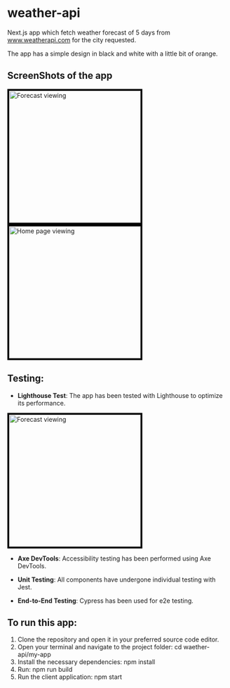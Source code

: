 # weather-api
Next.js app which fetch weather forecast of 5 days from www.weatherapi.com for the city requested.

The app has a simple design in black and white with a little bit of orange.

## ScreenShots of the app
<img src="./public/weatherForecast.png" alt="Forecast viewing" width="300" height="auto" style="border: solid black 4px"/>
<img src="./public/homePageviewing.png" alt="Home page viewing" width="300" height="auto" style="border: solid black 4px"/>


## Testing:

- **Lighthouse Test**: The app has been tested with Lighthouse to optimize its performance.
<img src="./public/lightHouseTest.png" alt="Forecast viewing" width="300" height="auto" style="border: solid black 4px"/>

- **Axe DevTools**: Accessibility testing has been performed using Axe DevTools.

- **Unit Testing**: All components have undergone individual testing with Jest.

- **End-to-End Testing**: Cypress has been used for e2e testing.


## To run this app:

1. Clone the repository and open it in your preferred source code editor.
2. Open your terminal and navigate to the project folder: cd waether-api/my-app
3. Install the necessary dependencies: npm install
4. Run: npm run build
4. Run the client application: npm start
